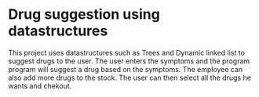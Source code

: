 # Drug suggestion using datastructures
This project uses datastructures such as Trees and Dynamic linked list to suggest drugs to the user. The user enters the symptoms and the program program will suggest a drug based on the symptoms. The employee can also add more drugs to the stock. The user can then select all the drugs he wants and chekout.
